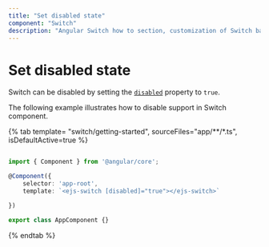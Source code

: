 ```yaml
---
title: "Set disabled state"
component: "Switch"
description: "Angular Switch how to section, customization of Switch bar and handle, change size, name and value in form submit."
---
```


# Set disabled state

Switch can be disabled by setting the [`disabled`](../../api/switch#disabled) property to `true`.

The following example illustrates how to disable support in Switch component.

{% tab template= "switch/getting-started", sourceFiles="app/**/*.ts", isDefaultActive=true %}

```typescript

import { Component } from '@angular/core';

@Component({
    selector: 'app-root',
    template: `<ejs-switch [disabled]="true"></ejs-switch>`

})

export class AppComponent {}

```

{% endtab %}